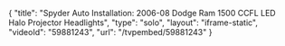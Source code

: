 {
    "title": "Spyder Auto Installation: 2006-08 Dodge Ram 1500 CCFL LED Halo Projector Headlights",
    "type": "solo",
    "layout": "iframe-static",
    "videoId": "59881243",
    "url": "\/tvpembed\/59881243"
}